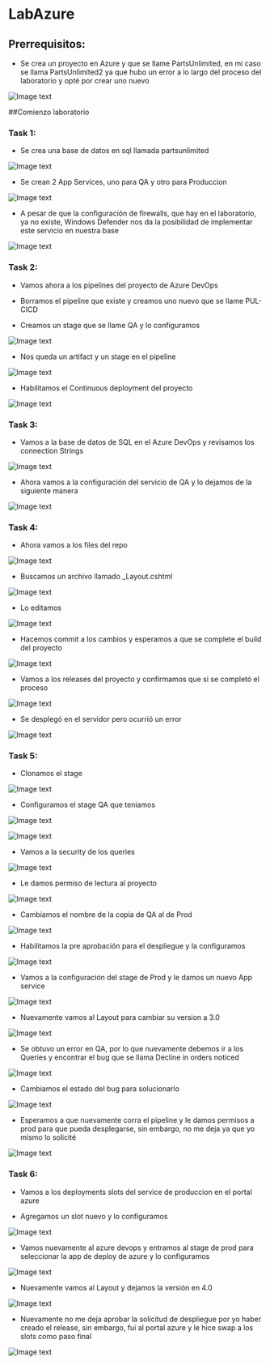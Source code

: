 # LabAzure
## Prerrequisitos:

- Se crea un proyecto en Azure y que se llame PartsUnlimited, en mi caso se llama PartsUnlimited2 ya que hubo un error a lo largo del proceso del laboratorio y opté por crear uno nuevo 

![Image text](https://github.com/CamiloCastiblanco/LabAzure/blob/main/imgAzure/PreReq.png)

##Comienzo laboratorio

### Task 1:

- Se crea una base de datos en sql llamada partsunlimited

![Image text](https://github.com/CamiloCastiblanco/LabAzure/blob/main/imgAzure/baseParts.png)

- Se crean 2 App Services, uno para QA y otro para Produccion

![Image text](https://github.com/CamiloCastiblanco/Lab5/blob/master/img/AppServices.png)

- A pesar de que la configuración de firewalls, que hay en el laboratorio, ya no existe, Windows Defender nos da la posibilidad de implementar este servicio en nuestra base 

![Image text](https://github.com/CamiloCastiblanco/LabAzure/blob/main/imgAzure/Firewalls.png)

### Task 2:

- Vamos ahora a los pipelines del proyecto de Azure DevOps

- Borramos el pipeline que existe y creamos uno nuevo que se llame PUL-CICD

- Creamos un stage que se llame QA y lo configuramos

![Image text](https://github.com/CamiloCastiblanco/LabAzure/blob/main/imgAzure/Stage_Config.png)

- Nos queda un artifact y un stage en el pipeline

![Image text](https://github.com/CamiloCastiblanco/LabAzure/blob/main/imgAzure/Artifact_Stage.png)

- Habilitamos el Continuous deployment del proyecto

![Image text](https://github.com/CamiloCastiblanco/LabAzure/blob/main/imgAzure/CD.png)

### Task 3:

- Vamos a la base de datos de SQL en el Azure DevOps y revisamos los connection Strings

![Image text](https://github.com/CamiloCastiblanco/LabAzure/blob/main/imgAzure/conecctionStrings.png)

- Ahora vamos a la configuración del servicio de QA y lo dejamos de la siguiente manera

![Image text](https://github.com/CamiloCastiblanco/LabAzure/blob/main/imgAzure/connectionQA.png)

### Task 4:

- Ahora vamos a los files del repo

![Image text](https://github.com/CamiloCastiblanco/LabAzure/blob/main/imgAzure/Files.png)

- Buscamos un archivo llamado _Layout.cshtml

![Image text](https://github.com/CamiloCastiblanco/LabAzure/blob/main/imgAzure/Layout.png)

- Lo editamos

![Image text](https://github.com/CamiloCastiblanco/LabAzure/blob/main/imgAzure/LayoutModified.png)

- Hacemos commit a los cambios y esperamos a que se complete el build del proyecto

![Image text](https://github.com/CamiloCastiblanco/LabAzure/blob/main/imgAzure/FollowinRunning.png)

- Vamos a los releases del proyecto y confirmamos que si se completó el proceso 

![Image text](https://github.com/CamiloCastiblanco/LabAzure/blob/main/imgAzure/releaseFinish.png)

- Se desplegó en el servidor pero ocurrió un error

![Image text](https://github.com/CamiloCastiblanco/LabAzure/blob/main/imgAzure/serverError.png)

### Task 5:

- Clonamos el stage

![Image text](https://github.com/CamiloCastiblanco/LabAzure/blob/main/imgAzure/CloneQA.png)

- Configuramos el stage QA que teniamos 

![Image text](https://github.com/CamiloCastiblanco/LabAzure/blob/main/imgAzure/ConfigQA1.png)


![Image text](https://github.com/CamiloCastiblanco/LabAzure/blob/main/imgAzure/ConfigQA2.png)

- Vamos a la security de los queries 

![Image text](https://github.com/CamiloCastiblanco/LabAzure/blob/main/imgAzure/SecurityQueries.png)

- Le damos permiso de lectura al proyecto

![Image text](https://github.com/CamiloCastiblanco/LabAzure/blob/main/imgAzure/ReadPerm.png)

- Cambiamos el nombre de la copia de QA al de Prod

![Image text](https://github.com/CamiloCastiblanco/LabAzure/blob/main/imgAzure/QAtoProd.png)

- Habilitamos la pre aprobación para el despliegue y la configuramos

![Image text](https://github.com/CamiloCastiblanco/LabAzure/blob/main/imgAzure/PreDeploy.png)

- Vamos a la configuración del stage de Prod y le damos un nuevo App service

![Image text](https://github.com/CamiloCastiblanco/LabAzure/blob/main/imgAzure/ConfigProd.png)

- Nuevamente vamos al Layout para cambiar su version a 3.0

![Image text](}https://github.com/CamiloCastiblanco/LabAzure/blob/main/imgAzure/Layout3.0.png)

- Se obtuvo un error en QA, por lo que nuevamente debemos ir a los Queries y encontrar el bug que se llama Decline in orders noticed

![Image text](https://github.com/CamiloCastiblanco/LabAzure/blob/main/imgAzure/DeclineInOrders.png)

- Cambiamos el estado del bug para solucionarlo

![Image text](https://github.com/CamiloCastiblanco/LabAzure/blob/main/imgAzure/bugDone.png)

- Esperamos a que nuevamente corra el pipeline y le damos permisos a prod para que pueda desplegarse, sin embargo, no me deja ya que yo mismo lo solicité

![Image text](https://github.com/CamiloCastiblanco/LabAzure/blob/main/imgAzure/AprobacionDeploy.png)

### Task 6:

- Vamos a los deployments slots del  service de produccion en el portal azure

- Agregamos un slot nuevo y lo configuramos

![Image text](https://github.com/CamiloCastiblanco/LabAzure/blob/main/imgAzure/newSlot.png)

- Vamos nuevamente al azure devops y entramos al stage de prod para seleccionar la app de deploy de azure y lo configuramos

![Image text](https://github.com/CamiloCastiblanco/LabAzure/blob/main/imgAzure/NewServiceName.png)

 - Nuevamente vamos al Layout y dejamos la versión en 4.0

![Image text](https://github.com/CamiloCastiblanco/LabAzure/blob/main/imgAzure/Layout4.0.png)

- Nuevamente no me deja aprobar la solicitud de despliegue por yo haber creado el release, sin embargo, fui al portal azure y le hice swap a los slots como paso final 

![Image text](https://github.com/CamiloCastiblanco/LabAzure/blob/main/imgAzure/Swap.png)








